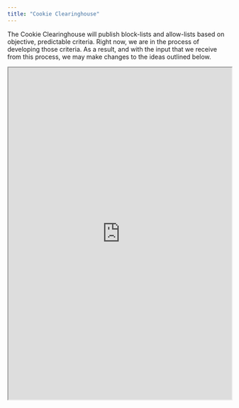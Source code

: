 ```yaml
---
title: "Cookie Clearinghouse"
---
```


The Cookie Clearinghouse will publish block-lists and allow-lists based on objective, predictable criteria. Right now, we are in the process of developing those criteria. As a result, and with the input that we receive from this process, we may make changes to the ideas outlined below.

<iframe height="750" width="100%" src="https://ewelton.github.io/ktest/wiki.html#Cookie%20Clearinghouse"></iframe>
